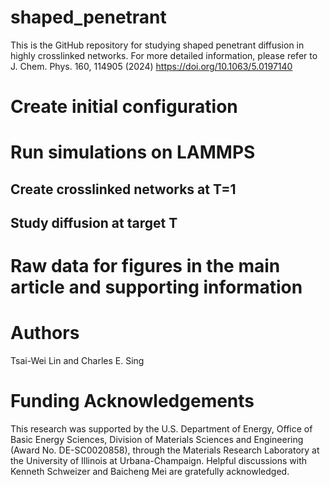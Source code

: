 # shaped_penetrant
This is the GitHub repository for studying shaped penetrant diffusion in highly crosslinked networks. For more detailed information, please refer to J. Chem. Phys. 160, 114905 (2024) https://doi.org/10.1063/5.0197140

# Create initial configuration

# Run simulations on LAMMPS

## Create crosslinked networks at T=1

## Study diffusion at target T

# Raw data for figures in the main article and supporting information

# Authors
Tsai-Wei Lin and Charles E. Sing

# Funding Acknowledgements
This research was supported by the U.S. Department of Energy, Office of Basic Energy Sciences, Division of Materials Sciences and Engineering (Award No. DE-SC0020858), through the Materials Research Laboratory at the University of Illinois at Urbana-Champaign. Helpful discussions with Kenneth Schweizer and Baicheng Mei are gratefully acknowledged.

